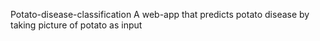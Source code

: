 Potato-disease-classification
A web-app that predicts potato disease by taking picture of potato as input
